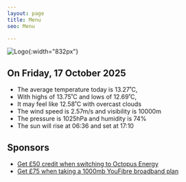 ```yaml
---
layout: page
title: Menu
seo: Menu

---
```


![Logo](/images/logo.jpg){:width="832px"}

<!-- weather_marker starts -->
## On Friday, 17 October 2025

- The average temperature today is 13.27˚C,
- With highs of 13.75˚C and lows of 12.69˚C,
- It may feel like 12.58˚C with overcast clouds
- The wind speed is 2.57m/s and visibility is 10000m
- The pressure is 1025hPa and humidity is 74%
- The sun will rise at 06:36 and set at 17:10

<!-- weather_marker ends -->

## Sponsors

- [Get £50 credit when switching to Octopus Energy](https://bit.ly/3oD1nnS)
- [Get £75 when taking a 1000mb YouFibre broadband plan](https://aklam.io/91zWhU?)
